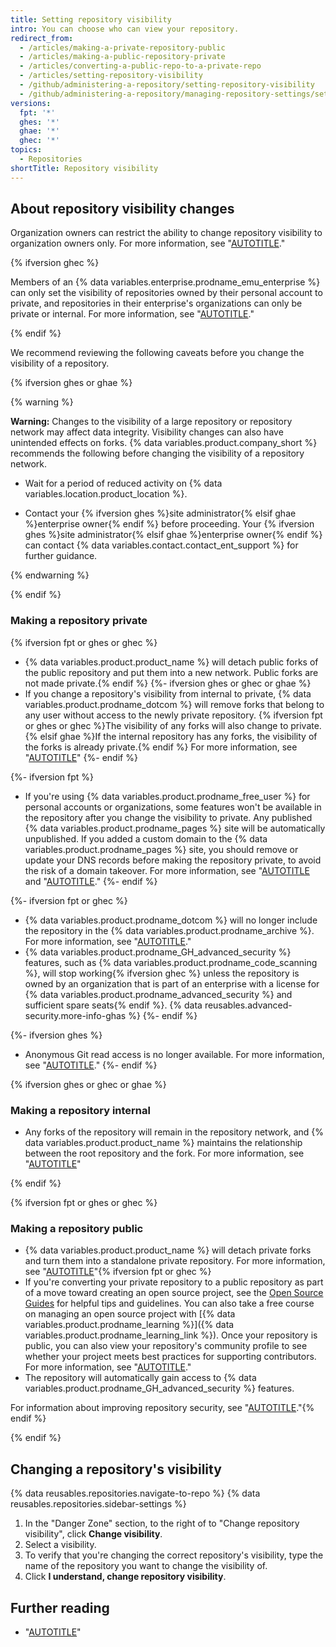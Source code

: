 ```yaml
---
title: Setting repository visibility
intro: You can choose who can view your repository.
redirect_from:
  - /articles/making-a-private-repository-public
  - /articles/making-a-public-repository-private
  - /articles/converting-a-public-repo-to-a-private-repo
  - /articles/setting-repository-visibility
  - /github/administering-a-repository/setting-repository-visibility
  - /github/administering-a-repository/managing-repository-settings/setting-repository-visibility
versions:
  fpt: '*'
  ghes: '*'
  ghae: '*'
  ghec: '*'
topics:
  - Repositories
shortTitle: Repository visibility
---
```

## About repository visibility changes

Organization owners can restrict the ability to change repository visibility to organization owners only. For more information, see "[AUTOTITLE](/organizations/managing-organization-settings/restricting-repository-visibility-changes-in-your-organization)."

{% ifversion ghec %}

Members of an {% data variables.enterprise.prodname_emu_enterprise %} can only set the visibility of repositories owned by their personal account to private, and repositories in their enterprise's organizations can only be private or internal. For more information, see "[AUTOTITLE](/admin/identity-and-access-management/using-enterprise-managed-users-for-iam/about-enterprise-managed-users)."

{% endif %}

We recommend reviewing the following caveats before you change the visibility of a repository.

{% ifversion ghes or ghae %}

{% warning %}

**Warning:** Changes to the visibility of a large repository or repository network may affect data integrity. Visibility changes can also have unintended effects on forks. {% data variables.product.company_short %} recommends the following before changing the visibility of a repository network.

- Wait for a period of reduced activity on {% data variables.location.product_location %}.

- Contact your {% ifversion ghes %}site administrator{% elsif ghae %}enterprise owner{% endif %} before proceeding. Your {% ifversion ghes %}site administrator{% elsif ghae %}enterprise owner{% endif %} can contact {% data variables.contact.contact_ent_support %} for further guidance.

{% endwarning %}

{% endif %}

### Making a repository private
{% ifversion fpt or ghes or ghec %}
- {% data variables.product.product_name %} will detach public forks of the public repository and put them into a new network. Public forks are not made private.{% endif %}
{%- ifversion ghes or ghec or ghae %}
- If you change a repository's visibility from internal to private, {% data variables.product.prodname_dotcom %} will remove forks that belong to any user without access to the newly private repository. {% ifversion fpt or ghes or ghec %}The visibility of any forks will also change to private.{% elsif ghae %}If the internal repository has any forks, the visibility of the forks is already private.{% endif %} For more information, see "[AUTOTITLE](/pull-requests/collaborating-with-pull-requests/working-with-forks/what-happens-to-forks-when-a-repository-is-deleted-or-changes-visibility)"
{%- endif %}

{%- ifversion fpt %}
- If you're using {% data variables.product.prodname_free_user %} for personal accounts or organizations, some features won't be available in the repository after you change the visibility to private. Any published {% data variables.product.prodname_pages %} site will be automatically unpublished. If you added a custom domain to the {% data variables.product.prodname_pages %} site, you should remove or update your DNS records before making the repository private, to avoid the risk of a domain takeover. For more information, see "[AUTOTITLE](/get-started/learning-about-github/githubs-products) and "[AUTOTITLE](/pages/configuring-a-custom-domain-for-your-github-pages-site/managing-a-custom-domain-for-your-github-pages-site)."
{%- endif %}

{%- ifversion fpt or ghec %}
- {% data variables.product.prodname_dotcom %} will no longer include the repository in the {% data variables.product.prodname_archive %}. For more information, see "[AUTOTITLE](/repositories/archiving-a-github-repository/about-archiving-content-and-data-on-github#about-the-github-archive-program)."
- {% data variables.product.prodname_GH_advanced_security %} features, such as {% data variables.product.prodname_code_scanning %}, will stop working{% ifversion ghec %} unless the repository is owned by an organization that is part of an enterprise with a license for {% data variables.product.prodname_advanced_security %} and sufficient spare seats{% endif %}. {% data reusables.advanced-security.more-info-ghas %}
{%- endif %}

{%- ifversion ghes %}
- Anonymous Git read access is no longer available. For more information, see "[AUTOTITLE](/repositories/managing-your-repositorys-settings-and-features/managing-repository-settings/enabling-anonymous-git-read-access-for-a-repository)."
{%- endif %}

{% ifversion ghes or ghec or ghae %}

### Making a repository internal

- Any forks of the repository will remain in the repository network, and {% data variables.product.product_name %} maintains the relationship between the root repository and the fork. For more information, see "[AUTOTITLE](/pull-requests/collaborating-with-pull-requests/working-with-forks/what-happens-to-forks-when-a-repository-is-deleted-or-changes-visibility)"

{% endif %}

{% ifversion fpt or ghes or ghec %}

### Making a repository public

- {% data variables.product.product_name %} will detach private forks and turn them into a standalone private repository. For more information, see "[AUTOTITLE](/pull-requests/collaborating-with-pull-requests/working-with-forks/what-happens-to-forks-when-a-repository-is-deleted-or-changes-visibility#changing-a-private-repository-to-a-public-repository)"{% ifversion fpt or ghec %}
- If you're converting your private repository to a public repository as part of a move toward creating an open source project, see the [Open Source Guides](http://opensource.guide) for helpful tips and guidelines. You can also take a free course on managing an open source project with [{% data variables.product.prodname_learning %}]({% data variables.product.prodname_learning_link %}). Once your repository is public, you can also view your repository's community profile to see whether your project meets best practices for supporting contributors. For more information, see "[AUTOTITLE](/communities/setting-up-your-project-for-healthy-contributions/about-community-profiles-for-public-repositories)."
- The repository will automatically gain access to {% data variables.product.prodname_GH_advanced_security %} features.

For information about improving repository security, see "[AUTOTITLE](/code-security/getting-started/securing-your-repository)."{% endif %}

{% endif %}

## Changing a repository's visibility

{% data reusables.repositories.navigate-to-repo %}
{% data reusables.repositories.sidebar-settings %}
1. In the "Danger Zone" section, to the right of to "Change repository visibility", click **Change visibility**.
1. Select a visibility.
1. To verify that you're changing the correct repository's visibility, type the name of the repository you want to change the visibility of.
1. Click **I understand, change repository visibility**.


## Further reading
- "[AUTOTITLE](/repositories/creating-and-managing-repositories/about-repositories#about-repository-visibility)"
